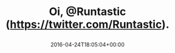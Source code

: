 ---
retweeted: false
source: <a href="http://mvilla.it/fenix" rel="nofollow">Fenix for Android</a>
entities:
  user_mentions:
  - name: Hark runtastic
    screen_name: runtastic
    indices:
    - '4'
    - '14'
    id_str: '1251835197810782209'
    id: '1251835197810782209'
  urls: []
  symbols: []
  media:
  - expanded_url: https://twitter.com/bascht/status/724298123405828097/photo/1
    indices:
    - '16'
    - '39'
    url: https://t.co/kSHmr3rjbR
    media_url: http://pbs.twimg.com/media/Cg05TIrWgAEby58.jpg
    id_str: '724298115986128897'
    id: '724298115986128897'
    media_url_https: https://pbs.twimg.com/media/Cg05TIrWgAEby58.jpg
    sizes:
      small:
        w: '680'
        h: '151'
        resize: fit
      medium:
        w: '1200'
        h: '266'
        resize: fit
      thumb:
        w: '150'
        h: '150'
        resize: crop
      large:
        w: '1600'
        h: '355'
        resize: fit
    type: photo
    display_url: pic.twitter.com/kSHmr3rjbR
  hashtags: []
display_text_range:
- '0'
- '39'
favorite_count: '1'
id_str: '724298123405828097'
truncated: false
retweet_count: '0'
id: '724298123405828097'
possibly_sensitive: false
created_at: Sun Apr 24 18:05:04 +0000 2016
favorited: false
full_text: Oi, [@Runtastic](https://twitter.com/Runtastic).
lang: und
extended_entities:
  media:
  - expanded_url: https://twitter.com/bascht/status/724298123405828097/photo/1
    indices:
    - '16'
    - '39'
    url: https://t.co/kSHmr3rjbR
    media_url: http://pbs.twimg.com/media/Cg05TIrWgAEby58.jpg
    id_str: '724298115986128897'
    id: '724298115986128897'
    media_url_https: https://pbs.twimg.com/media/Cg05TIrWgAEby58.jpg
    sizes:
      small:
        w: '680'
        h: '151'
        resize: fit
      medium:
        w: '1200'
        h: '266'
        resize: fit
      thumb:
        w: '150'
        h: '150'
        resize: crop
      large:
        w: '1600'
        h: '355'
        resize: fit
    type: photo
    display_url: pic.twitter.com/kSHmr3rjbR
  - expanded_url: https://twitter.com/bascht/status/724298123405828097/photo/1
    indices:
    - '16'
    - '39'
    url: https://t.co/kSHmr3rjbR
    media_url: http://pbs.twimg.com/media/Cg05TdzWMAAMLIY.jpg
    id_str: '724298121656807424'
    id: '724298121656807424'
    media_url_https: https://pbs.twimg.com/media/Cg05TdzWMAAMLIY.jpg
    sizes:
      medium:
        w: '1200'
        h: '655'
        resize: fit
      small:
        w: '680'
        h: '371'
        resize: fit
      thumb:
        w: '150'
        h: '150'
        resize: crop
      large:
        w: '1600'
        h: '873'
        resize: fit
    type: photo
    display_url: pic.twitter.com/kSHmr3rjbR
tags:
- pesos/twitter
date: '2016-04-24T18:05:04+00:00'
src: https://twitter.com/bascht/status/724298123405828097
original_url: https://twitter.com/bascht/status/724298123405828097
type: twitter_tweet
media_url: https://img.bascht.com/twitter/pbs.twimg.com/media/Cg05TIrWgAEby58.jpg
text: Oi, [@Runtastic](https://twitter.com/Runtastic).
title: 'Oi, @Runtastic (https://twitter.com/Runtastic).

  '

---